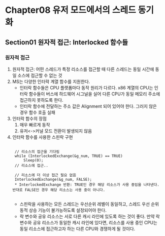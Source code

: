 # Chapter08 유저 모드에서의 스레드 동기화
## Section01 원자적 접근: Interlocked 함수들
### 원자적 접근
1. 원자적 접근: 어떤 스레드가 특정 리소스를 접근할 때 다른 스레드는 동일 시간에 동일 소스에 접근할 수 없는 것
2. MS는 다양한 인터락 계열 함수를 지원한다.
    * 인터락 함수들은 CPU 플랫폼마다 동작 원리가 다르다. x86 계열의 CPU는 인터락 함수들이 버스에 하드웨어 시그널을 실어 다른 CPU가 동일 메모리 주소에 접근하지 못하도록 한다.
    * 인터락 함수에 전달하는 주소 값은 Alignment 되어 있어야 한다. 그러지 않은 경우 함수 호출 실패
3. 인터락 함수의 장점
    1) 매우 빠르게 동작
    2) 유저<->커널 모드 전환이 발생되지 않음
4. 인터락 함수를 사용한 스핀락 구현
    <pre><code>
    // 리소스의 접근을 기다림
    while (InterlockedExchange(&g_num, TRUE) == TRUE)
        Sleep(0);
    // 리소스에 접근..
    
    // 리소스에 더 이상 접근 필요 없음
    InterlockedExchange(&g_num, FALSE);        
    * InterlockedExchange 반환: TRUE인 경우 해당 리소스가 사용 중임을 나타낸다. 반대로 FALSE인 경우 해당 리소스는 사용 중이 아니다.
    </code></pre>
    * 스핀락을 사용하는 모든 스레드는 우선순위 레벨이 동일하고, 스레드 우선 순위 동적 상승 기능이 불가능하도록 설정되어야 한다.
    * 락 변수와 공유 리소스는 서로 다른 캐시 라인에 있도록 하는 것이 좋다. 만약 락 변수와 공유 리소스가 동일한 캐시 라인에 있다면, 리소스를 사용 중인 CPU는 동일 리소스에 접근하고자 하는 다른 CPU와 경쟁하게 될 것이다.
